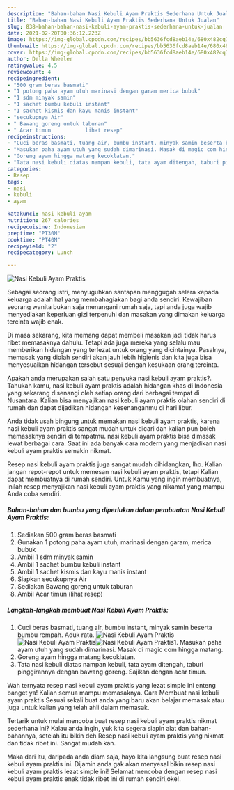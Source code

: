 ```yaml
---
description: "Bahan-bahan Nasi Kebuli Ayam Praktis Sederhana Untuk Jualan"
title: "Bahan-bahan Nasi Kebuli Ayam Praktis Sederhana Untuk Jualan"
slug: 838-bahan-bahan-nasi-kebuli-ayam-praktis-sederhana-untuk-jualan
date: 2021-02-20T00:36:12.223Z
image: https://img-global.cpcdn.com/recipes/bb5636fcd8aeb14e/680x482cq70/nasi-kebuli-ayam-praktis-foto-resep-utama.jpg
thumbnail: https://img-global.cpcdn.com/recipes/bb5636fcd8aeb14e/680x482cq70/nasi-kebuli-ayam-praktis-foto-resep-utama.jpg
cover: https://img-global.cpcdn.com/recipes/bb5636fcd8aeb14e/680x482cq70/nasi-kebuli-ayam-praktis-foto-resep-utama.jpg
author: Della Wheeler
ratingvalue: 4.5
reviewcount: 4
recipeingredient:
- "500 gram beras basmati"
- "1 potong paha ayam utuh marinasi dengan garam merica bubuk"
- "1 sdm minyak samin"
- "1 sachet bumbu kebuli instant"
- "1 sachet kismis dan kayu manis instant"
- "secukupnya Air"
- " Bawang goreng untuk taburan"
- " Acar timun           lihat resep"
recipeinstructions:
- "Cuci beras basmati, tuang air, bumbu instant, minyak samin beserta bumbu rempah. Aduk rata."
- "Masukan paha ayam utuh yang sudah dimarinasi. Masak di magic com hingga matang."
- "Goreng ayam hingga matang kecoklatan."
- "Tata nasi kebuli diatas nampan kebuli, tata ayam ditengah, taburi pinggirannya dengan bawang goreng. Sajikan dengan acar timun."
categories:
- Resep
tags:
- nasi
- kebuli
- ayam

katakunci: nasi kebuli ayam 
nutrition: 267 calories
recipecuisine: Indonesian
preptime: "PT30M"
cooktime: "PT40M"
recipeyield: "2"
recipecategory: Lunch

---
```



![Nasi Kebuli Ayam Praktis](https://img-global.cpcdn.com/recipes/bb5636fcd8aeb14e/680x482cq70/nasi-kebuli-ayam-praktis-foto-resep-utama.jpg)

Sebagai seorang istri, menyuguhkan santapan menggugah selera kepada keluarga adalah hal yang membahagiakan bagi anda sendiri. Kewajiban seorang  wanita bukan saja menangani rumah saja, tapi anda juga wajib menyediakan keperluan gizi terpenuhi dan masakan yang dimakan keluarga tercinta wajib enak.

Di masa  sekarang, kita memang dapat membeli masakan jadi tidak harus ribet memasaknya dahulu. Tetapi ada juga mereka yang selalu mau memberikan hidangan yang terlezat untuk orang yang dicintainya. Pasalnya, memasak yang diolah sendiri akan jauh lebih higienis dan kita juga bisa menyesuaikan hidangan tersebut sesuai dengan kesukaan orang tercinta. 



Apakah anda merupakan salah satu penyuka nasi kebuli ayam praktis?. Tahukah kamu, nasi kebuli ayam praktis adalah hidangan khas di Indonesia yang sekarang disenangi oleh setiap orang dari berbagai tempat di Nusantara. Kalian bisa menyajikan nasi kebuli ayam praktis olahan sendiri di rumah dan dapat dijadikan hidangan kesenanganmu di hari libur.

Anda tidak usah bingung untuk memakan nasi kebuli ayam praktis, karena nasi kebuli ayam praktis sangat mudah untuk dicari dan kalian pun boleh memasaknya sendiri di tempatmu. nasi kebuli ayam praktis bisa dimasak lewat berbagai cara. Saat ini ada banyak cara modern yang menjadikan nasi kebuli ayam praktis semakin nikmat.

Resep nasi kebuli ayam praktis juga sangat mudah dihidangkan, lho. Kalian jangan repot-repot untuk memesan nasi kebuli ayam praktis, tetapi Kalian dapat membuatnya di rumah sendiri. Untuk Kamu yang ingin membuatnya, inilah resep menyajikan nasi kebuli ayam praktis yang nikamat yang mampu Anda coba sendiri.

<!--inarticleads1-->

##### Bahan-bahan dan bumbu yang diperlukan dalam pembuatan Nasi Kebuli Ayam Praktis:

1. Sediakan 500 gram beras basmati
1. Gunakan 1 potong paha ayam utuh, marinasi dengan garam, merica bubuk
1. Ambil 1 sdm minyak samin
1. Ambil 1 sachet bumbu kebuli instant
1. Ambil 1 sachet kismis dan kayu manis instant
1. Siapkan secukupnya Air
1. Sediakan  Bawang goreng untuk taburan
1. Ambil  Acar timun           (lihat resep)




<!--inarticleads2-->

##### Langkah-langkah membuat Nasi Kebuli Ayam Praktis:

1. Cuci beras basmati, tuang air, bumbu instant, minyak samin beserta bumbu rempah. Aduk rata.
<img src="https://img-global.cpcdn.com/steps/d899204b9576cd46/160x128cq70/nasi-kebuli-ayam-praktis-langkah-memasak-1-foto.jpg" alt="Nasi Kebuli Ayam Praktis"><img src="https://img-global.cpcdn.com/steps/a8bb6cbe1aa713cd/160x128cq70/nasi-kebuli-ayam-praktis-langkah-memasak-1-foto.jpg" alt="Nasi Kebuli Ayam Praktis"><img src="https://img-global.cpcdn.com/steps/e24f8c72661f5bcf/160x128cq70/nasi-kebuli-ayam-praktis-langkah-memasak-1-foto.jpg" alt="Nasi Kebuli Ayam Praktis">1. Masukan paha ayam utuh yang sudah dimarinasi. Masak di magic com hingga matang.
1. Goreng ayam hingga matang kecoklatan.
1. Tata nasi kebuli diatas nampan kebuli, tata ayam ditengah, taburi pinggirannya dengan bawang goreng. Sajikan dengan acar timun.




Wah ternyata resep nasi kebuli ayam praktis yang lezat simple ini enteng banget ya! Kalian semua mampu memasaknya. Cara Membuat nasi kebuli ayam praktis Sesuai sekali buat anda yang baru akan belajar memasak atau juga untuk kalian yang telah ahli dalam memasak.

Tertarik untuk mulai mencoba buat resep nasi kebuli ayam praktis nikmat sederhana ini? Kalau anda ingin, yuk kita segera siapin alat dan bahan-bahannya, setelah itu bikin deh Resep nasi kebuli ayam praktis yang nikmat dan tidak ribet ini. Sangat mudah kan. 

Maka dari itu, daripada anda diam saja, hayo kita langsung buat resep nasi kebuli ayam praktis ini. Dijamin anda gak akan menyesal bikin resep nasi kebuli ayam praktis lezat simple ini! Selamat mencoba dengan resep nasi kebuli ayam praktis enak tidak ribet ini di rumah sendiri,oke!.

